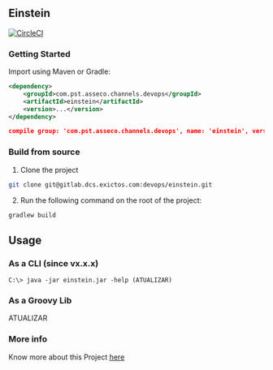 ## Einstein

[![CircleCI](https://circleci.com/gh/asseco-pst/einstein/tree/develop.svg?style=svg)](https://circleci.com/gh/asseco-pst/einstein/tree/develop)

### Getting Started

Import using Maven or Gradle:

```xml
<dependency>
    <groupId>com.pst.asseco.channels.devops</groupId>
    <artifactId>einstein</artifactId>
    <version>...</version>
</dependency>
```

```json
compile group: 'com.pst.asseco.channels.devops', name: 'einstein', version: '...'
```

### Build from source
1. Clone the project
```sh
git clone git@gitlab.dcs.exictos.com:devops/einstein.git
```

2. Run the following command on the root of the project:
```sh
gradlew build
```

## Usage

### As a CLI (since vx.x.x)

```console
C:\> java -jar einstein.jar -help (ATUALIZAR)
```

### As a Groovy Lib

ATUALIZAR

### More info

Know more about this Project [here](https://confluence.pst.asseco.com/display/CHAN/Einstein)
